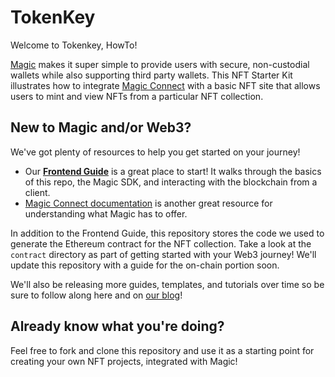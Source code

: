# TokenKey

Welcome to Tokenkey, HowTo!

[Magic](https://magic.link) makes it super simple to provide users with secure, non-custodial wallets while also supporting third party wallets. This NFT Starter Kit illustrates how to integrate [Magic Connect](https://magic.link/connect) with a basic NFT site that allows users to mint and view NFTs from a particular NFT collection.

## New to Magic and/or Web3?

We've got plenty of resources to help you get started on your journey!

- Our [**Frontend Guide**](./frontend/README.md) is a great place to start! It walks through the basics of this repo, the Magic SDK, and interacting with the blockchain from a client.
- [Magic Connect documentation](https://magic.link/docs/connect/overview) is another great resource for understanding what Magic has to offer.

In addition to the Frontend Guide, this repository stores the code we used to generate the Ethereum contract for the NFT collection. Take a look at the `contract` directory as part of getting started with your Web3 journey! We'll update this repository with a guide for the on-chain portion soon.

We'll also be releasing more guides, templates, and tutorials over time so be sure to follow along here and on [our blog](https://magic.link/blogs)!

## Already know what you're doing?

Feel free to fork and clone this repository and use it as a starting point for creating your own NFT projects, integrated with Magic!